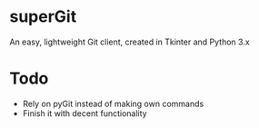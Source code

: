 # superGit
An easy, lightweight Git client, created in Tkinter and Python 3.x

# Todo
- Rely on pyGit instead of making own commands
- Finish it with decent functionality
